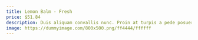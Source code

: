 ```yaml
---
title: Lemon Balm - Fresh
price: $51.84
description: Duis aliquam convallis nunc. Proin at turpis a pede posuere nonummy. Integer non velit.
image: https://dummyimage.com/800x500.png/ff4444/ffffff
---
```

